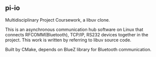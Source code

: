 pi-io
-------
Multidisciplinary Project Coursework, a libuv clone.

This is an asynchronous communication hub software on Linux that connects RFCOMM(Bluetooth), TCP/IP, RS232 devices together in the project. This work is written by referring to libuv source code.

Built by CMake, depends on BlueZ library for Bluetooth communication.
